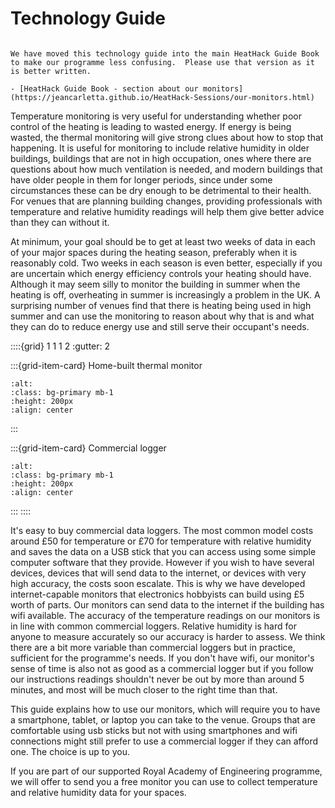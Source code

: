 # Technology Guide

```{admonition} This is old

We have moved this technology guide into the main HeatHack Guide Book to make our programme less confusing.  Please use that version as it is better written.

- [HeatHack Guide Book - section about our monitors](https://jeancarletta.github.io/HeatHack-Sessions/our-monitors.html)

```

Temperature monitoring is very useful for understanding whether poor control of the heating is leading to wasted energy. If energy is being wasted, the thermal monitoring will give strong clues about how to stop that happening.  It is useful for monitoring to include relative humidity in older buildings, buildings that are not in high occupation, ones where there are questions about how much ventilation is needed, and modern buildings that have older people in them for longer periods, since under some circumstances these can be dry enough to be detrimental to their health.    For venues that are planning building changes, providing professionals with temperature and relative humidity readings will help them give better advice than they can without it.  

At minimum, your goal should be to get at least two weeks of data in each of your major spaces during the heating season, preferably when it is reasonably cold.  Two weeks in each season is even better, especially if you are uncertain which energy efficiency controls your heating should have.  Although it may seem silly to monitor the building in summer when the heating is off, overheating in summer is increasingly a problem in the UK.  A surprising number of venues find that there is heating being used in high summer and can use the monitoring to reason about why that is and what they can do to reduce energy use and still serve their occupant's needs.  

::::{grid} 1 1 1 2 
:gutter: 2

:::{grid-item-card}  Home-built thermal monitor 
```{image} /images/v3/bare-monitor.jpg
:alt: 
:class: bg-primary mb-1
:height: 200px
:align: center
```
:::

:::{grid-item-card} Commercial logger
```{image} /images/commercial-logger.jpg 
:alt: 
:class: bg-primary mb-1
:height: 200px
:align: center
```
:::
::::


It's easy to buy commercial data loggers.  The most common model costs around £50 for temperature or £70 for temperature with relative humidity and saves the data on a USB stick that you can access using some simple computer software that they provide.  However if you wish to have several devices, devices that will send data to the internet, or devices with very high accuracy, the costs soon escalate.  This is why we have developed internet-capable monitors that electronics hobbyists can build using £5 worth of parts.  Our monitors can send data to the internet if the building has wifi available. The accuracy of the temperature readings on our monitors is in line with common commercial loggers.  Relative humidity is hard for anyone to measure accurately so our accuracy is harder to assess.  We think there are a bit more variable than commercial loggers but in practice, sufficient for the programme's needs.  If you don't have wifi, our monitor's sense of time is also not as good as a commercial logger but if you follow our instructions readings shouldn't never be out by more than around 5 minutes, and most will be much closer to the right time than that.

This guide explains how to use our monitors, which will require you to have a smartphone, tablet, or laptop you can take to the venue.  Groups that are comfortable using usb sticks but not with using smartphones and wifi connections might still prefer to use a commercial logger if they can afford one.  The choice is up to you.


If you are part of our supported Royal Academy of Engineering programme, we will offer to send you a free monitor you can use to collect temperature and relative humidity data for your spaces. 





